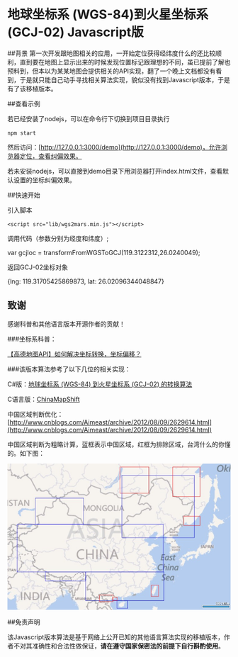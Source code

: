 # 地球坐标系 (WGS-84)到火星坐标系 (GCJ-02) Javascript版 #

##背景
第一次开发跟地图相关的应用，一开始定位获得经纬度什么的还比较顺利，直到要在地图上显示出来的时候发现位置标记跟理想的不同，虽已提前了解也预料到，但本以为某某地图会提供相关的API实现，翻了一个晚上文档都没有看到，于是就只能自己动手寻找相关算法实现，貌似没有找到Javascript版本，于是有了该移植版本。


##查看示例

若已经安装了nodejs，可以在命令行下切换到项目目录执行

    npm start

然后访问：[http://127.0.0.1:3000/demo](http://127.0.0.1:3000/demo)，允许浏览器定位，查看纠偏效果。

若未安装nodejs，可以直接到demo目录下用浏览器打开index.html文件，查看默认设置的坐标纠偏效果。

##快速开始

引入脚本

    <script src="lib/wgs2mars.min.js"></script>

调用代码（参数分别为经度和纬度）;

  var gcjloc = transformFromWGSToGCJ(119.3122312,26.0240049);

返回GCJ-02坐标对象

  {lng: 119.31705425869873, lat: 26.02096344048847}

## 致谢

感谢科普和其他语言版本开源作者的贡献！

###坐标系科普：

[【高德地图API】如何解决坐标转换，坐标偏移？](http://segmentfault.com/blog/gaodelbs/1190000000498434 "【高德地图API】如何解决坐标转换，坐标偏移？")

###该版本算法参考了以下几位的相关实现：

C#版：[地球坐标系 (WGS-84) 到火星坐标系 (GCJ-02) 的转换算法](http://blog.csdn.net/coolypf/article/details/8686588 "地球坐标系 (WGS-84) 到火星坐标系 (GCJ-02) 的转换算法")

C语言版：[ChinaMapShift](https://github.com/Dronaldo17/ChinaMapShift/blob/master/algorithm/china_shift.c "ChinaMapShift")

中国区域判断优化：[http://www.cnblogs.com/Aimeast/archive/2012/08/09/2629614.html](http://www.cnblogs.com/Aimeast/archive/2012/08/09/2629614.html)

中国区域判断为粗略计算，蓝框表示中国区域，红框为排除区域，台湾什么的你懂的。如下图：

![中国区域判断](in-china-region.jpg)

##免责声明

该Javascript版本算法是基于网络上公开已知的其他语言算法实现的移植版本，作者不对其准确性和合法性做保证，**请在遵守国家保密法的前提下自行斟酌使用**。